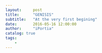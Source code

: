 ```yaml
---
layout:     post
title:      "GENISIS"
subtitle:   "At the very first begining"
date:       2016-05-16 12:00:00
author:     "iPortia"
catalog: true
tags:
    -
---
```

